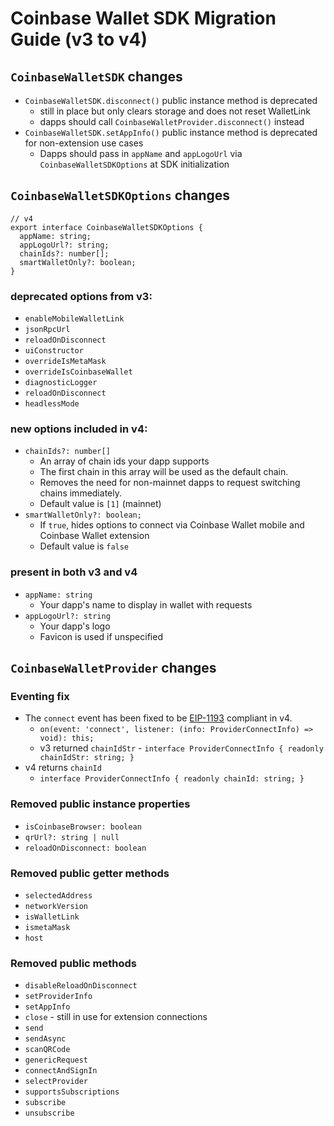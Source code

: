 # Coinbase Wallet SDK Migration Guide (v3 to v4)

## `CoinbaseWalletSDK` changes

- `CoinbaseWalletSDK.disconnect()` public instance method is deprecated
  - still in place but only clears storage and does not reset WalletLink
  - dapps should call `CoinbaseWalletProvider.disconnect()` instead
- `CoinbaseWalletSDK.setAppInfo()` public instance method is deprecated for non-extension use cases
  - Dapps should pass in `appName` and `appLogoUrl` via `CoinbaseWalletSDKOptions` at SDK initialization

## `CoinbaseWalletSDKOptions` changes

```
// v4
export interface CoinbaseWalletSDKOptions {
  appName: string;
  appLogoUrl?: string;
  chainIds?: number[];
  smartWalletOnly?: boolean;
}
```

### deprecated options from v3:

- `enableMobileWalletLink`
- `jsonRpcUrl`
- `reloadOnDisconnect`
- `uiConstructor`
- `overrideIsMetaMask`
- `overrideIsCoinbaseWallet`
- `diagnosticLogger`
- `reloadOnDisconnect`
- `headlessMode`

### new options included in v4:

- `chainIds?: number[]`
  - An array of chain ids your dapp supports
  - The first chain in this array will be used as the default chain.
  - Removes the need for non-mainnet dapps to request switching chains immediately.
  - Default value is `[1]` (mainnet)
- `smartWalletOnly?: boolean;`
  - If `true`, hides options to connect via Coinbase Wallet mobile and Coinbase Wallet extension
  - Default value is `false`

### present in both v3 and v4

- `appName: string`
  - Your dapp's name to display in wallet with requests
- `appLogoUrl?: string`
  - Your dapp's logo
  - Favicon is used if unspecified

## `CoinbaseWalletProvider` changes

### Eventing fix

- The `connect` event has been fixed to be [EIP-1193](https://eips.ethereum.org/EIPS/eip-1193#connect) compliant in v4.
  - `on(event: 'connect', listener: (info: ProviderConnectInfo) => void): this;`
  - v3 returned `chainIdStr` - `interface ProviderConnectInfo {
 readonly chainIdStr: string;
}`
- v4 returns `chainId`
  - `interface ProviderConnectInfo {
 readonly chainId: string;
}`

### Removed public instance properties

- `isCoinbaseBrowser: boolean`
- `qrUrl?: string | null`
- `reloadOnDisconnect: boolean`

### Removed public getter methods

- `selectedAddress`
- `networkVersion`
- `isWalletLink`
- `ismetaMask`
- `host`

### Removed public methods

- `disableReloadOnDisconnect`
- `setProviderInfo`
- `setAppInfo`
- `close` - still in use for extension connections
- `send`
- `sendAsync`
- `scanQRCode`
- `genericRequest`
- `connectAndSignIn`
- `selectProvider`
- `supportsSubscriptions`
- `subscribe`
- `unsubscribe`
